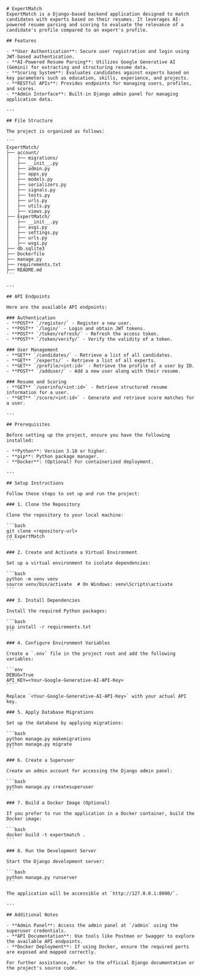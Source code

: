     # ExpertMatch
    ExpertMatch is a Django-based backend application designed to match candidates with experts based on their resumes. It leverages AI-powered resume parsing and scoring to evaluate the relevance of a candidate's profile compared to an expert's profile.

    ## Features

    - **User Authentication**: Secure user registration and login using JWT-based authentication.
    - **AI-Powered Resume Parsing**: Utilizes Google Generative AI (Gemini) for extracting and structuring resume data.
    - **Scoring System**: Evaluates candidates against experts based on key parameters such as education, skills, experience, and projects.
    - **RESTful APIs**: Provides endpoints for managing users, profiles, and scores.
    - **Admin Interface**: Built-in Django admin panel for managing application data.

    ---

    ## File Structure

    The project is organized as follows:

    ```
    ExpertMatch/
    ├── account/
    │   ├── migrations/
    │   ├── __init__.py
    │   ├── admin.py
    │   ├── apps.py
    │   ├── models.py
    │   ├── serializers.py
    │   ├── signals.py
    │   ├── tests.py
    │   ├── urls.py
    │   ├── utils.py
    │   ├── views.py
    ├── ExpertMatch/
    │   ├── __init__.py
    │   ├── asgi.py
    │   ├── settings.py
    │   ├── urls.py
    │   ├── wsgi.py
    ├── db.sqlite3
    ├── Dockerfile
    ├── manage.py
    ├── requirements.txt
    ├── README.md
    ```

    ---

    ## API Endpoints

    Here are the available API endpoints:

    ### Authentication
    - **POST** `/register/` - Register a new user.
    - **POST** `/login/` - Login and obtain JWT tokens.
    - **POST** `/token/refresh/` - Refresh the access token.
    - **POST** `/token/verify/` - Verify the validity of a token.

    ### User Management
    - **GET** `/candidates/` - Retrieve a list of all candidates.
    - **GET** `/experts/` - Retrieve a list of all experts.
    - **GET** `/profile/<int:id>` - Retrieve the profile of a user by ID.
    - **POST** `/adduser/` - Add a new user along with their resume.

    ### Resume and Scoring
    - **GET** `/userinfo/<int:id>` - Retrieve structured resume information for a user.
    - **GET** `/score/<int:id>` - Generate and retrieve score matches for a user.

    ---

    ## Prerequisites

    Before setting up the project, ensure you have the following installed:

    - **Python**: Version 3.10 or higher.
    - **pip**: Python package manager.
    - **Docker**: (Optional) For containerized deployment.

    ---

    ## Setup Instructions

    Follow these steps to set up and run the project:

    ### 1. Clone the Repository

    Clone the repository to your local machine:

    ```bash
    git clone <repository-url>
    cd ExpertMatch
    ```

    ### 2. Create and Activate a Virtual Environment

    Set up a virtual environment to isolate dependencies:

    ```bash
    python -m venv venv
    source venv/bin/activate  # On Windows: venv\Scripts\activate
    ```

    ### 3. Install Dependencies

    Install the required Python packages:

    ```bash
    pip install -r requirements.txt
    ```

    ### 4. Configure Environment Variables

    Create a `.env` file in the project root and add the following variables:

    ```env
    DEBUG=True
    API_KEY=<Your-Google-Generative-AI-API-Key>
    ```

    Replace `<Your-Google-Generative-AI-API-Key>` with your actual API key.

    ### 5. Apply Database Migrations

    Set up the database by applying migrations:

    ```bash
    python manage.py makemigrations
    python manage.py migrate
    ```

    ### 6. Create a Superuser

    Create an admin account for accessing the Django admin panel:

    ```bash
    python manage.py createsuperuser
    ```

    ### 7. Build a Docker Image (Optional)

    If you prefer to run the application in a Docker container, build the Docker image:

    ```bash
    docker build -t expertmatch .
    ```

    ### 8. Run the Development Server

    Start the Django development server:

    ```bash
    python manage.py runserver
    ```

    The application will be accessible at `http://127.0.0.1:8000/`.

    ---

    ## Additional Notes

    - **Admin Panel**: Access the admin panel at `/admin` using the superuser credentials.
    - **API Documentation**: Use tools like Postman or Swagger to explore the available API endpoints.
    - **Docker Deployment**: If using Docker, ensure the required ports are exposed and mapped correctly.

    For further assistance, refer to the official Django documentation or the project's source code.
